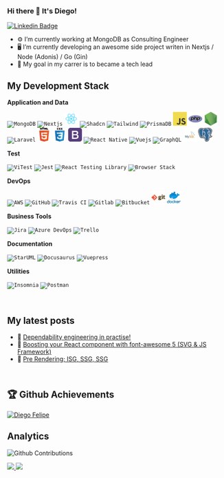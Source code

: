 ### Hi there 👋 It's Diego!

[![Linkedin Badge](https://img.shields.io/badge/-LinkedIn-blue?style=flat-square&logo=Linkedin&logoColor=white&link=https://www.linkedin.com/in/diego-felipe-s-51189147/?locale=en_US)](https://www.linkedin.com/in/diego-felipe-s-51189147/?locale=en_US)

- ⚙️ I’m currently working at MongoDB as Consulting Engineer
- 🖥️ I’m currently developing an awesome side project writen in Nextjs / Node (Adonis) / Go (Gin)
- 🤔 My goal in my carrer is to became a tech lead

## My Development Stack

**Application and Data**

<code><img height="32" src="https://img.icons8.com/color/512/mongodb.png" alt="MongoDB"/></code>
<code><img height="32" src="https://static-00.iconduck.com/assets.00/next-js-icon-2048x2048-5dqjgeku.png" alt="Nextjs"/></code>
<code><img height="32" src="https://raw.githubusercontent.com/github/explore/80688e429a7d4ef2fca1e82350fe8e3517d3494d/topics/react/react.png" alt="React"/></code>
<code><img height="32" src="https://avatars.githubusercontent.com/u/139895814?s=200&v=4" alt="Shadcn"/></code>
<code><img height="32" src="https://cdn.icon-icons.com/icons2/2107/PNG/512/file_type_tailwind_icon_130128.png" alt="Tailwind"/></code>
<code><img height="32" src="https://cdn.icon-icons.com/icons2/2148/PNG/512/prisma_icon_132076.png" alt="PrismaDB"/></code>
<code><img height="32" src="https://raw.githubusercontent.com/github/explore/80688e429a7d4ef2fca1e82350fe8e3517d3494d/topics/javascript/javascript.png" alt="Javascript"/></code>
<code><img height="32" src="https://raw.githubusercontent.com/github/explore/80688e429a7d4ef2fca1e82350fe8e3517d3494d/topics/php/php.png" alt="PHP"/></code>
<code><img height="32" src="https://raw.githubusercontent.com/github/explore/80688e429a7d4ef2fca1e82350fe8e3517d3494d/topics/nodejs/nodejs.png" alt="Nodejs"/></code>
<code><img height="32" src="https://cdn.iconscout.com/icon/free/png-64/laravel-2752139-2284956.png" alt="Laravel"/></code>
<code><img height="32" src="https://raw.githubusercontent.com/github/explore/80688e429a7d4ef2fca1e82350fe8e3517d3494d/topics/html/html.png" alt="HTML5"/></code>
<code><img height="32" src="https://raw.githubusercontent.com/github/explore/80688e429a7d4ef2fca1e82350fe8e3517d3494d/topics/css/css.png" alt="CSS"/></code>
<code><img height="32" src="https://raw.githubusercontent.com/github/explore/80688e429a7d4ef2fca1e82350fe8e3517d3494d/topics/bootstrap/bootstrap.png" alt="Bootstrap"/></code>
<code><img height="32" src="https://cdn.iconscout.com/icon/free/png-64/react-native-555397.png" alt="React Native"/></code>
<code><img height="32" src="https://cdn.iconscout.com/icon/free/png-64/vuejs-3-1175070.png" alt="Vuejs"/></code>
<code><img height="32" src="https://cdn.iconscout.com/icon/free/png-256/graphql-3521468-2944912.png" alt="GraphQL"/></code>
<code><img height="32" src="https://raw.githubusercontent.com/github/explore/80688e429a7d4ef2fca1e82350fe8e3517d3494d/topics/mysql/mysql.png" alt="MySQL"/></code>
<code><img height="32" src="https://raw.githubusercontent.com/github/explore/80688e429a7d4ef2fca1e82350fe8e3517d3494d/topics/postgresql/postgresql.png" alt="PostegreSQL"/></code>



**Test**


<code><img height="32" src="https://user-images.githubusercontent.com/11247099/145112184-a9ff6727-661c-439d-9ada-963124a281f7.png" alt="ViTest"/></code>
<code><img height="32" src="https://cdn.icon-icons.com/icons2/2107/PNG/512/file_type_jest_icon_130514.png" alt="Jest"/></code>
<code><img height="32" src="https://testing-library.com/img/octopus-64x64.png" alt="React Testing Library"/></code>
<code><img height="32" src="https://static-00.iconduck.com/assets.00/browserstack-icon-512x511-izit1fzc.png" alt="Browser Stack"/></code>

**DevOps**

<code><img height="32" src="https://cdn.icon-icons.com/icons2/2248/PNG/512/aws_icon_137928.png" alt="AWS"/></code>
<code><img height="32" src="https://cdn3.iconfinder.com/data/icons/inficons/512/github.png" alt="GitHub"/></code>
<code><img height="32" src="https://cdn.iconscout.com/icon/free/png-256/travis-1-283376.png" alt="Travis CI"/></code>
<code><img height="32" src="https://www.justsoftware.com.br/assets/images/GitLab_Logo.svg.png" alt="Gitlab"/></code>
<code><img height="32" src="https://cdn4.iconfinder.com/data/icons/logos-and-brands/512/44_Bitbucket_logo_logos-512.png" alt="Bitbucket"/></code>
<code><img height="32" src="https://raw.githubusercontent.com/github/explore/80688e429a7d4ef2fca1e82350fe8e3517d3494d/topics/git/git.png" alt="Git"/></code>
<code><img height="32" src="https://raw.githubusercontent.com/github/explore/80688e429a7d4ef2fca1e82350fe8e3517d3494d/topics/docker/docker.png" alt="Docker"/></code>

**Business Tools**

<code><img height="32" src="https://cdn.worldvectorlogo.com/logos/jira-1.svg" alt="Jira"/></code>
<code><img height="32" src="https://cdn.iconscout.com/icon/free/png-64/azure-devops-3521296-2944715.png" alt="Azure DevOps"/></code>
<code><img height="32" src="https://cdn.iconscout.com/icon/free/png-512/trello-6-569395.png" alt="Trello"/></code>

**Documentation**

<code><img height="32" src="https://staruml.io/image/staruml_logo.png" alt="StarUML"/></code>
<code><img height="32" src="https://docusaurus.io/img/docusaurus.png" alt="Docusaurus"/></code>
<code><img height="32" src="https://vuepress.vuejs.org/hero.png" alt="Vuepress"/></code>

**Utilities**

<code><img height="32" src="https://dashboard.snapcraft.io/site_media/appmedia/2018/04/twitter-card-icon.png" alt="Insomnia"/></code>
<code><img height="32" src="https://user-images.githubusercontent.com/2676579/34940598-17cc20f0-f9be-11e7-8c6d-f0190d502d64.png" alt="Postman"/></code>


<br/>

## My latest posts

- 📝 [Dependability engineering in practise!](https://www.linkedin.com/feed/update/urn:li:activity:6745056661553090560)<br />
- 📝 [Boosting your React component with font-awesome 5 (SVG & JS Framework)](https://medium.com/@diegofelipe.14/boosting-your-react-component-with-font-awesome-5-svg-js-framework-300e51853685)<br />
- 📝 [Pre Rendering; ISG, SSG, SSG](https://www.linkedin.com/feed/update/urn:li:activity:6968942617719922688/)<br />

<br/>

## 🏆 Github Achievements

<p align="left"> <a href="https://github.com/DiegoFelipe"><img src="https://github-profile-trophy.vercel.app/?username=DiegoFelipe&margin-w=5&theme=radical" alt="Diego Felipe" /></a>


<br/>

## Analytics

![Github Contributions](https://github-readme-streak-stats.herokuapp.com/?user=DiegoFelipe)

<p align="left">
<a href="https://github.com/GuillaumeFalourd">
  <img height="180em" src="https://github-readme-stats.vercel.app/api/?username=DiegoFelipe&count_private=true&show_icons=true"/>
  <img height="180em" src="https://github-readme-stats.vercel.app/api/top-langs/?username=DiegoFelipe&layout=compact&langs_count=8"/>
</a>
</p>


<br/>
